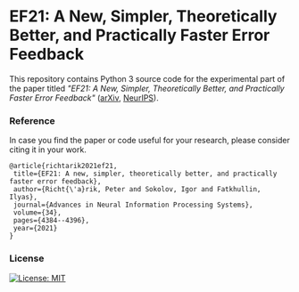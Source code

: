 # EF21: A New, Simpler, Theoretically Better, and Practically Faster Error Feedback

This repository contains Python 3 source code for the experimental part of the paper titled *"EF21: A New, Simpler, Theoretically Better, and Practically Faster Error Feedback"* ([arXiv](https://arxiv.org/abs/2106.05203), [NeurIPS](https://proceedings.neurips.cc/paper/2021/hash/231141b34c82aa95e48810a9d1b33a79-Abstract.html)).

 ### Reference
 In case you find the paper or code useful for your research, please consider citing it in your work.

 ```
@article{richtarik2021ef21,
  title={EF21: A new, simpler, theoretically better, and practically faster error feedback},
  author={Richt{\'a}rik, Peter and Sokolov, Igor and Fatkhullin, Ilyas},
  journal={Advances in Neural Information Processing Systems},
  volume={34},
  pages={4384--4396},
  year={2021}
}
 ```
 ### License
 [![License: MIT](https://img.shields.io/badge/License-MIT-yellow.svg)](https://opensource.org/licenses/MIT)
